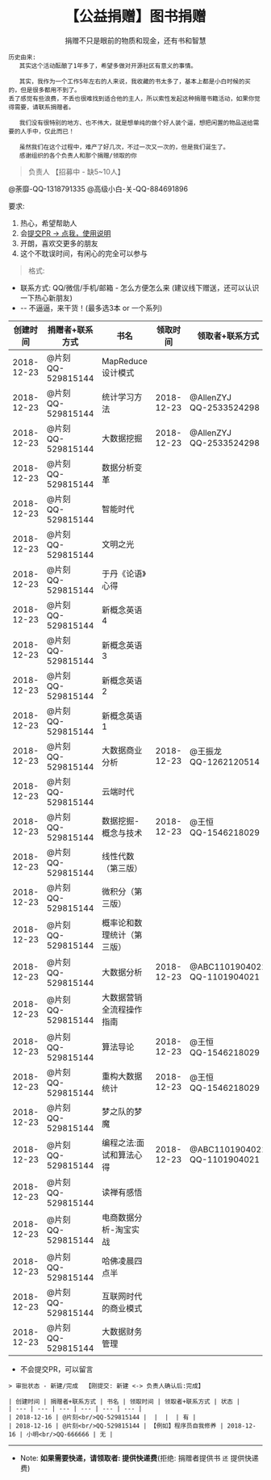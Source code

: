 # <center>【公益捐赠】图书捐赠<center>
<center>捐赠不只是眼前的物质和现金，还有书和智慧</center>

```
历史由来:
   其实这个活动酝酿了1年多了，希望多做对开源社区有意义的事情。

   其实，我作为一个工作5年左右的人来说，我收藏的书太多了，基本上都是小白时候的买的，但是很多都用不到了。
丢了感觉有些浪费，不丢也很难找到适合他的主人，所以索性发起这种捐赠书籍活动，如果你觉得需要，请联系捐赠者。

   我们没有很特别的地方、也不伟大，就是想单纯的做个好人装个逼，想把闲置的物品送给需要的人手中，仅此而已！

   虽然我们在这个过程中，难产了好几次，不过一次又一次的，但是我们诞生了。
   感谢组织的各个负责人和那个捐赠/领取的你
```

> 负责人 【招募中 - 缺5~10人】

@荼靡-QQ-1318791335
@高级小白-关-QQ-884691896

要求:

1. 热心，希望帮助人
2. 会[提交PR -> 点我，使用说明](https://github.com/apachecn/kaggle/blob/dev/docs/GitHub/README.md)
3. 开朗，喜欢交更多的朋友
4. 这个不耽误时间，有闲心的完全可以参与

> 格式:

* 联系方式: QQ/微信/手机/邮箱 - 怎么方便怎么来 (建议线下赠送，还可以认识一下热心新朋友)
* -- 不逼逼，来干货！(最多选3本 or 一个系列)

| 创建时间 | 捐赠者+联系方式 | 书名 | 领取时间 | 领取者+联系方式 | 状态 |
| --- | --- | --- | --- | --- | --- |
| 2018-12-23 | @片刻<br/>QQ-529815144 | MapReduce设计模式 |  |  | 有 |
| 2018-12-23 | @片刻<br/>QQ-529815144 | 统计学习方法 | 2018-12-23 | @AllenZYJ<br/>QQ-2533524298 | 无 |
| 2018-12-23 | @片刻<br/>QQ-529815144 | 大数据挖掘 | 2018-12-23 | @AllenZYJ<br/>QQ-2533524298 | 无 |
| 2018-12-23 | @片刻<br/>QQ-529815144 | 数据分析变革 |  |  | 有 |
| 2018-12-23 | @片刻<br/>QQ-529815144 | 智能时代 |  |  | 有 |
| 2018-12-23 | @片刻<br/>QQ-529815144 | 文明之光 |  |  | 有 |
| 2018-12-23 | @片刻<br/>QQ-529815144 | 于丹《论语》心得 |  |  | 有 |
| 2018-12-23 | @片刻<br/>QQ-529815144 | 新概念英语 4 |  |  | 有 |
| 2018-12-23 | @片刻<br/>QQ-529815144 | 新概念英语 3 |  |  | 有 |
| 2018-12-23 | @片刻<br/>QQ-529815144 | 新概念英语 2 |  |  | 有 |
| 2018-12-23 | @片刻<br/>QQ-529815144 | 新概念英语 1 |  |  | 有 |
| 2018-12-23 | @片刻<br/>QQ-529815144 | 大数据商业分析 | 2018-12-23 | @王振龙<br/>QQ-1262120514 | 无 |
| 2018-12-23 | @片刻<br/>QQ-529815144 | 云端时代 |  |  | 有 |
| 2018-12-23 | @片刻<br/>QQ-529815144 | 数据挖掘-概念与技术 | 2018-12-23 | @王恒<br/>QQ-1546218029 | 无 |
| 2018-12-23 | @片刻<br/>QQ-529815144 | 线性代数（第三版） |  |  | 有 |
| 2018-12-23 | @片刻<br/>QQ-529815144 | 微积分（第三版） |  |  | 有 |
| 2018-12-23 | @片刻<br/>QQ-529815144 | 概率论和数理统计（第三版） |  |  | 有 |
| 2018-12-23 | @片刻<br/>QQ-529815144 | 大数据分析 | 2018-12-23 | @ABC1101904021<br/>QQ-1101904021 | 无 |
| 2018-12-23 | @片刻<br/>QQ-529815144 | 大数据营销全流程操作指南 |  |  | 有 |
| 2018-12-23 | @片刻<br/>QQ-529815144 | 算法导论 | 2018-12-23 | @王恒<br/>QQ-1546218029 | 无 |
| 2018-12-23 | @片刻<br/>QQ-529815144 | 重构大数据统计 | 2018-12-23 | @王恒<br/>QQ-1546218029 | 无 |
| 2018-12-23 | @片刻<br/>QQ-529815144 | 梦之队的梦魔 |  |  | 有 |
| 2018-12-23 | @片刻<br/>QQ-529815144 | 编程之法:面试和算法心得 | 2018-12-23 | @ABC1101904021<br/>QQ-1101904021 | 无 |
| 2018-12-23 | @片刻<br/>QQ-529815144 | 读禅有感悟 |  |  | 有 |
| 2018-12-23 | @片刻<br/>QQ-529815144 | 电商数据分析-淘宝实战 |  |  | 有 |
| 2018-12-23 | @片刻<br/>QQ-529815144 | 哈佛凌晨四点半 |  |  | 有 |
| 2018-12-23 | @片刻<br/>QQ-529815144 | 互联网时代的商业模式 |  |  | 有 |
| 2018-12-23 | @片刻<br/>QQ-529815144 | 大数据财务管理 |  |  | 有 |

* 不会提交PR，可以留言

```
> 审批状态 - 新建/完成  【刚提交: 新建 <-> 负责人确认后:完成】

| 创建时间 | 捐赠者+联系方式 | 书名 | 领取时间 | 领取者+联系方式 | 状态 |
| --- | --- | --- | --- | --- | --- |
| 2018-12-16 | @片刻<br/>QQ-529815144 |  |  |  | 有 |
| 2018-12-16 | @片刻<br/>QQ-529815144 | 【例如】程序员自我修养 | 2018-12-16 | 小明<br/>QQ-666666 | 无 |

```

---

* Note: **如果需要快递，请领取者: 提供快递费**(拒绝: 捐赠者提供书 `还` 提供快递费)
